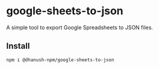 # google-sheets-to-json

A simple tool to export Google Spreadsheets to JSON files.


## Install

```
npm i @dhanush-npm/google-sheets-to-json
```
